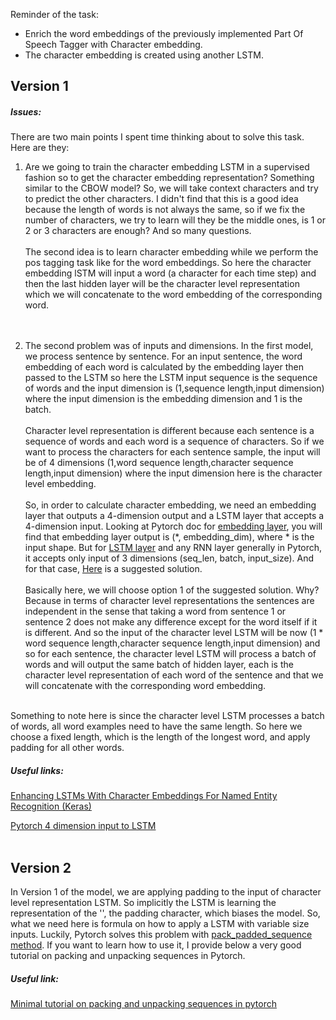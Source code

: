 
Reminder of the task:

- Enrich the word embeddings of the previously implemented Part Of Speech Tagger with Character embedding. 
- The character embedding is created using another LSTM.


## Version 1

##### Issues:

There are two main points I spent time thinking about to solve this task. Here are they:

1. Are we going to train the character embedding LSTM in a supervised fashion so to get the character embedding representation?
Something similar to the CBOW model? So, we will take context characters and try to predict the other characters. I didn't find
that this is a good idea because the length of words is not always the same, so if we fix the number of characters, we try to learn
will they be the middle ones, is 1 or 2 or 3 characters are enough? And so many questions. 
<br/><br/>The second idea is to learn character embedding while we perform the pos tagging task like for the word embeddings. So here the 
character embedding lSTM will input a word (a character for each time step) and then the last hidden layer will be the character
level representation which we will concatenate to the word embedding of the corresponding word. <br/><br/><br/>


2. The second problem was of inputs and dimensions. In the first model, we process sentence by sentence. For an input sentence,
the word embedding of each word is calculated by the embedding layer then passed to the LSTM so here the LSTM input sequence is 
the sequence of words and the input dimension is (1,sequence length,input dimension) where the input dimension is 
the embedding dimension and 1 is the batch.
<br/><br/>Character level representation is different because each sentence is a sequence 
of words and each word is a sequence of characters. So if we want to process the characters for each sentence sample, 
the input will be of 4 dimensions (1,word sequence length,character sequence length,input dimension) where the input dimension here
is the character level embedding.
<br/><br/>So, in order to calculate character embedding, we need an embedding layer that outputs a 4-dimension output and a LSTM layer 
that accepts a 4-dimension input. Looking at Pytorch doc for [embedding layer](https://pytorch.org/docs/stable/nn.html#torch.nn.Embedding), you will find that 
embedding layer output is (*, embedding_dim), where * is the input shape. But for [LSTM layer](https://pytorch.org/docs/stable/nn.html#torch.nn.LSTM)
and any RNN layer generally in Pytorch, it accepts only input of 3 dimensions (seq_len, batch, input_size). And for that case,
[Here](https://discuss.pytorch.org/t/4-dimension-input-to-lstm/27119) is a suggested solution.
<br/><br/>Basically here, we will choose option 1 of the suggested solution. Why? Because in terms of character level representations the sentences are independent in the
sense that taking a word from sentence 1 or sentence 2 does not make any difference except for the word itself if it is different. 
And so the input of the character level LSTM will be now (1 * word sequence length,character sequence length,input dimension) and
so for each sentence, the character level LSTM will process a batch of words and will output the same batch of hidden layer, each
is the character level representation of each word of the sentence and that we will concatenate with the corresponding word 
embedding. <br/><br/> 

Something to note here is since the character level LSTM processes a batch of words, all word examples need to have the same length.
So here we choose a fixed length, which is the length of the longest word, and apply padding for all other words.

##### Useful links:

[Enhancing LSTMs With Character Embeddings For Named Entity Recognition (Keras)](https://www.depends-on-the-definition.com/lstm-with-char-embeddings-for-ner/)

[Pytorch 4 dimension input to LSTM](https://discuss.pytorch.org/t/4-dimension-input-to-lstm/27119)<br/><br/>



## Version 2

In Version 1 of the model, we are applying padding to the input of character level representation LSTM. So implicitly the LSTM
is learning the representation of the '<PAD>', the padding character, which biases the model. So, what we need here is 
formula on how to apply a LSTM with variable size inputs. Luckily, Pytorch solves this problem with 
[pack_padded_sequence method](https://pytorch.org/docs/stable/nn.html#torch.nn.utils.rnn.pack_padded_sequence). If you want to 
learn how to use it, I provide below a very good tutorial on packing and unpacking sequences in Pytorch. 


##### Useful link:

[Minimal tutorial on packing and unpacking sequences in pytorch](https://github.com/HarshTrivedi/packing-unpacking-pytorch-minimal-tutorial)
